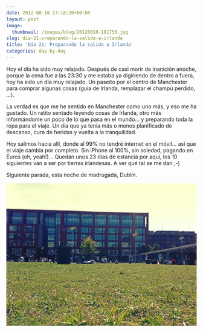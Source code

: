 ```yaml
---
date: 2012-08-10 17:18:20+00:00
layout: post
image:
  thumbnail: /images/blog/20120810-181756.jpg
slug: dia-21-preparando-la-salida-a-irlanda
title: 'Día 21: Preparando la salida a Irlanda'
categories: day-by-day
---
```


Hoy el día ha sido muy relajado. Después de casi morir de inanición anoche, porque la cena fue a las 23:30 y me estaba ya digiriendo de dentro a fuera, hoy ha sido un día muy relajado. Un paseito por el centro de Manchester para comprar algunas cosas (guía de Irlanda, remplazar el champú perdido, ...).

La verdad es que me he sentido en Manchester como uno más, y eso me ha gustado. Un ratito sentado leyendo cosas de Irlanda, otro más informándome un poco de lo que pasa en el mundo... y preparando toda la ropa para el viaje. Un día que ya tenia más o menos planificado de descanso, cura de heridas y vuelta a la tranquilidad.

Hoy salimos hacia allí, donde al 99% no tendré internet en el móvil... así que el viaje cambia por completo. Sin iPhone al 100%, sin soledad, pagando en Euros (oh, yeah!)... Quedan unos 23 días de estancia por aquí, los 10 siguientes van a ser por tierras irlandesas. A ver qué tal se me dan ;-)

Siguiente parada, esta noche de madrugada, Dublín.

[![20120810-181756.jpg](/images/blog/20120810-181756.jpg)](/images/blog/20120810-181756.jpg)
